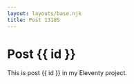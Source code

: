 ```yaml
---
layout: layouts/base.njk
title: Post 13185
---
```


# Post {{ id }}

This is post {{ id }} in my Eleventy project.
